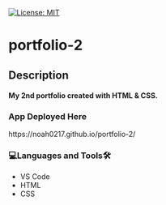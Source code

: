 [![License: MIT](https://img.shields.io/badge/License-MIT-yellow.svg)](https://opensource.org/licenses/MIT)

# portfolio-2

<h2>Description<br><h4>My 2nd portfolio created with HTML & CSS.
<h3 align="left">App Deployed Here</h3>
 https://noah0217.github.io/portfolio-2/
  
<h3 align="left">💻Languages and Tools🛠️</h3>

- VS Code
- HTML
- CSS
